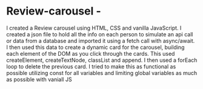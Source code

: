 # Review-carousel -
I created a Review carousel using HTML, CSS and vanilla JavaScript. I created a json file to hold all the info on each person to simulate an api call or data from a database and imported it using a fetch call with async/await. I then used this data to create a dynamic card for the carousel, building each element of the DOM as you click through the cards. This used createElement, createTextNode, classList and append. I then used a forEach loop to delete the previous card. I tried to make this as functional as possible utilizing const for all variables and limiting global variables as much as possible with vaniall JS
